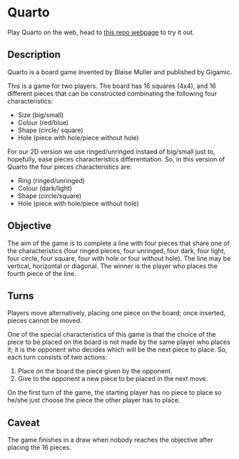 # Quarto

Play Quarto on the web, head to [this repo webpage](https://samelinux.github.io/quarto/) to try it out.

## Description

Quarto is a board game invented by Blaise Muller and published by Gigamic.

This is a game for two players. The board has 16 squares (4x4), and 16 different pieces that can be constructed combinating the following four characteristics:

* Size (big/small)
* Colour (red/blue)
* Shape (circle/ square)
* Hole (piece with hole/piece without hole)

For our 2D version we use ringed/unringed instaed of big/small just to, hopefully, ease pieces characteristics differentiation.
So, in this version of Quarto the four pieces characteristics are:

* Ring (ringed/unringed)
* Colour (dark/light)
* Shape (circle/square)
* Hole (piece with hole/piece without hole)

## Objective

The aim of the game is to complete a line with four pieces that share one of the characteristics (four ringed pieces, four unringed, four dark, four light, four circle, four square, four with hole or four without hole). The line may be vertical, horizontal or diagonal. The winner is the player who places the fourth piece of the line.

## Turns

Players move alternatively, placing one piece on the board; once inserted, pieces cannot be moved.

One of the special characteristics of this game is that the choice of the piece to be placed on the board is not made by the same player who places it; it is the opponent who decides which will be the next piece to place.
So, each turn consists of two actions:

1. Place on the board the piece given by the opponent.
2. Give to the opponent a new piece to be placed in the next move.

On the first turn of the game, the starting player has no piece to place so he/she just choose the piece the other player has to place.

## Caveat

The game finishes in a draw when nobody reaches the objective after placing the 16 pieces.

